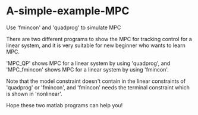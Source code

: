 # A-simple-example-MPC
Use 'fmincon' and 'quadprog' to simulate MPC 

There are two different programs to show the MPC for tracking control for a linear system, and it is very suitable for new beginner who wants to learn MPC.

'MPC_QP' shows MPC for a linear system by using 'quadprog', and 'MPC_fmincon' shows MPC for a linear system by using 'fmincon'.

Note that the model constraint doesn't contain in the linear constraints of 'quadprog' or 'fmincon', and 'fmincon' needs the terminal constraint which is shown in 'nonlinear'.

Hope these two matlab programs can help you! 
